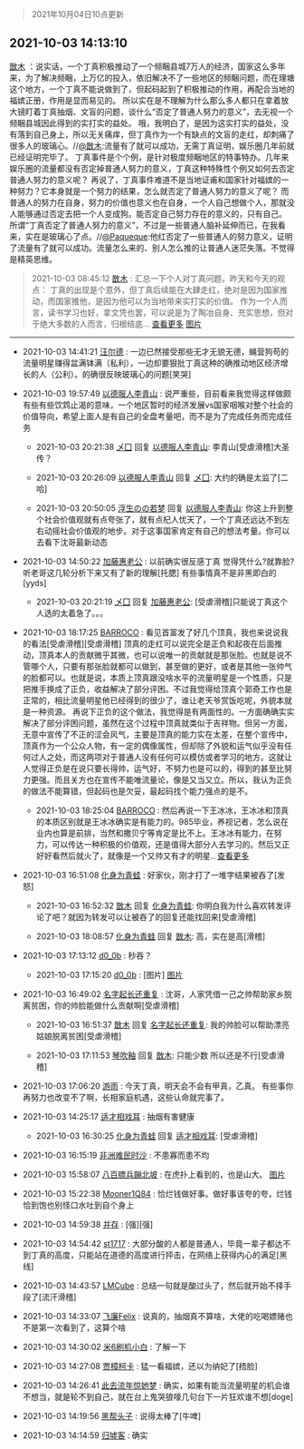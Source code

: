 > 2021年10月04日10点更新
<link rel="stylesheet" href="https://cdn.jsdelivr.net/gh/taotie6/sampleJSON@main/css/photo_show.css">
<meta name="referrer" content="no-referrer" />


 ## 2021-10-03 14:13:10 

 [㪚木](https://www.coolapk.com/feed/30432631?shareKey=MGU0MDA0ZmE5ZGMyNjE1OTYyZDA~) ：说实话，一个丁真积极推动了一个频睏县城7万人的经济，国家这么多年来，为了解决频睏，上万亿的投入，依旧解决不了一些地区的频睏问题，而在理塘这个地方，一个丁真不能说做到了，但起码起到了积极推动的作用，再配合当地的福嫔正册，作用是显而易见的。<!--break-->
所以实在是不理解为什么那么多人都只在拿着放大镜盯着丁真抽烟、文盲的问题，谈什么“否定了普通人努力的意义”，去无视一个频睏县城因此得到的实打实的益处。
哦，我明白了，是因为这实打实的益处，没有落到自己身上，所以无关痛痒，但丁真作为一个有缺点的文盲的走红，却刺痛了很多人的玻璃心。//<a class="feed-link-uname" href="/u/㪚木">@㪚木</a>:流量有了就可以成功，无需丁真证明，娱乐圈几年前就已经证明完毕了。
丁真事件是个个例，是针对极度频睏地区的特事特办。几年来娱乐圈的流量都没有否定掉普通人努力的意义，丁真这种特殊性个例又如何去否定普通人努力的意义呢？
再说了，丁真事件难道不是当地证甫和国家针对福嫔的一种努力？它本身就是一个努力的结果，怎么就否定了普通人努力的意义了呢？
而普通人的努力在自身，努力的价值也意义也在自身，一个人自己想做个人，那就没人能够通过否定去把一个人变成狗。能否定自己努力存在的意义的，只有自己。
所谓“丁真否定了普通人努力的意义”，不过是一些普通人脑补延伸而已，在我看来，实在是玻璃心了点。//<a class="feed-link-uname" href="/u/Paqueque">@Paqueque</a>:他红否定了一些普通人的努力意义，证明了流量有了就可以成功。流量怎么来的、别人怎么推的让普通人迷茫失落。不觉得是精英思维。 

<div class="album">
</div>

> 2021-10-03 08:45:12 
> [㪚木](https://www.coolapk.com/feed/30426046?shareKey=MWEyZjNmNTNmN2ZhNjE1OTYyZDA~) : 汇总一下个人对丁真问题，昨天和今天的观点：  丁真的出现是个意外，但丁真后续能在大肆走红，绝对是因为国家推动，而国家推他，是因为他可以为当地带来实打实的价值。  作为一个人而言，读书学习也好，拿文凭也罢，可以说是为了陶冶自身、充实思想，但对于绝大多数的人而言，归根结底... <a href="">查看更多</a> 
[图片](http://image.coolapk.com/feed/2021/1003/08/1081091_7f8077ce_1910_9779@1440x4247.jpeg)

 ------- 

- 2021-10-03 14:41:21 [汪尔德](uid=1595236) : 一边已然接受那些无才无貌无德，蝇营狗苟的流量明星赚得盆满钵满（私利），一边却要狠批丁真这种的确推动地区经济增长的人（公利）。的确很反映玻璃心的问题[笑哭] 

- 2021-10-03 19:57:49 [以德服人李青山](uid=1407172) : 说严重些，目前看来我觉得这样做颇有些有些饮鸩止渴的意味，一个地区暂时的经济发展vs国家咽喉对整个社会的价值导向，希望上面人是有自己的全盘考量吧，而不是为了完成任务而完成任务 

    - 2021-10-03 20:21:38 [乄囗](uid=759206) 回复 [以德服人李青山](uid=1407172): 李青山[受虐滑稽]大圣传？ 

    - 2021-10-03 20:26:09 [以德服人李青山](uid=1407172) 回复 [乄囗](uid=759206): 大约的确是太监了[二哈] 

    - 2021-10-03 20:50:05 [浮生のの若梦](uid=1701812) 回复 [以德服人李青山](uid=1407172): 你这上升到整个社会价值观就有点夸张了，就有点杞人忧天了，一个丁真还远达不到左右动摇社会价值观的地步。对于这事国家肯定有自己的想法考量。你可以去看下沈哥最新动态 

- 2021-10-03 14:50:22 [加藤惠老公](uid=1266680) : 以前确实很反感丁真
觉得凭什么?就靠脸?
听老哥这几轮分析下来又有了新的理解[托腮]
有些事情真不是非黑即白的[yyds] 

    - 2021-10-03 20:21:19 [乄囗](uid=759206) 回复 [加藤惠老公](uid=1266680): [受虐滑稽]只能说丁真这个人选的太着急了。。。 

- 2021-10-03 18:17:25 [BARROCO](uid=838399) : 看见首富发了好几个顶真，我也来说说我的看法[受虐滑稽][受虐滑稽]
顶真的走红可以说完全是正负和起夜在后面推动，顶真本人的贡献微乎其微，也可以说唯一的贡献就是那张脸。也就是说不管哪个人，只要有那张脸就都可以做到，甚至做的更好，或者是其他一张帅气的脸都可以。也就是说<!--break-->，本质上顶真跟没啥水平的流量明星是一个性质，只是把推手换成了正负，收益解决了部分评困。不过我觉得给顶真个郭奇工作也是正常的，相比流量明星他已经得到的很少了，谁让老天爷赏饭吃呢，外貌本就是一种资源。
再说下正负的这个做法，我觉得是有两面性的。一方面确确实实解决了部分评困问题，虽然在这个过程中顶真就类似于吉祥物。但另一方面，无意中宣传了不正的涩会风气，主要是顶真的能力实在太差，在整个宣传中，顶真作为一个公众人物，有一定的偶像属性，但却除了外貌和运气似乎没有任何过人之处，而这两项对于普通人没有任何可以模仿或者学习的地方。这就让人觉得正负是在说只要长得帅，运气好，不努力也是可以的，得到的甚至比努力更强。而且关方也在宣传不能唯流量论，像是又当又立。所以，我认为正负的做法不能算错，但起码也是欠妥，最起码找个能力强点的是不。 

    - 2021-10-03 18:25:04 [BARROCO](uid=838399) : 然后再说一下王冰冰，王冰冰和顶真的本质区别就是王冰冰确实是有能力的。985毕业，养视记者，怎么说在业内也算是前排，当然和撒贝宁等肯定是比不上。王冰冰有能力，在努力，可以传达一种积极的价值观，还是值得大部分人去学习的。然后又正好好看然后就火了，就像是一个又帅又有才的明星.. <a href="/feed/replyList?id=234901372">查看更多</a> 

- 2021-10-03 16:51:08 [化身为青蛙](uid=1209189) : 好家伙，刚才打了一堆字结果被吞了[发怒] 

    - 2021-10-03 16:52:32 [㪚木](uid=1081091) 回复 [化身为青蛙](uid=1209189): 你明白我为什么喜欢转发评论了吧？就因为转发可以让被吞了的回复还能找回来[受虐滑稽] 

    - 2021-10-03 18:08:57 [化身为青蛙](uid=1209189) 回复 [㪚木](uid=1081091): 高，实在是高[滑稽] 

- 2021-10-03 17:13:12 [d0_0b](uid=466123) : 秒吞？ 

    - 2021-10-03 17:15:20 [d0_0b](uid=466123) : [图片] [图片](http://image.coolapk.com/feed/2021/1003/17/466123_fd44d2fe_2519_2765@1410x1324.png)

- 2021-10-03 16:49:02 [名字起长还重复](uid=485854) : 沈哥，人家凭借一己之帅帮助家乡脱离贫困，你的帅脸能做什么贡献啊[受虐滑稽] 

    - 2021-10-03 16:51:37 [㪚木](uid=1081091) 回复 [名字起长还重复](uid=485854): 我的帅脸可以帮助漂亮姑娘脱离贫困[受虐滑稽] 

    - 2021-10-03 17:11:53 [琴吹釉](uid=1538914) 回复 [㪚木](uid=1081091): 只能少数 所以还是不行[受虐滑稽] 

- 2021-10-03 17:06:20 [游雨](uid=1941751) : 今天丁真，明天会不会有甲真，乙真。
有些事你再努力也改变不了啊，长相家庭机遇，这些认命就完事了。 

- 2021-10-03 14:25:17 [适才相戏耳](uid=2363272) : 抽烟有害健康 

    - 2021-10-03 16:30:25 [化身为青蛙](uid=1209189) 回复 [适才相戏耳](uid=2363272): [受虐滑稽] 

- 2021-10-03 16:15:19 [非洲难民时沙](uid=2732995) : 不患寡而患不均 

- 2021-10-03 15:58:07 [八百膘兵蹦北坡](uid=1105274) : 在虎扑上看到的，也是山大。 [图片](http://image.coolapk.com/feed/2021/1003/15/1105274_b895b9fb_7886_1358@1125x1049.jpeg)

- 2021-10-03 15:22:38 [Mooner1Q84](uid=1358209) : 恰烂钱做好事。做好事该夸的夸，烂钱恰到饱也别怪口水吐到自个身上 

- 2021-10-03 14:59:38 [并存](uid=1248138) : [强][强] 

- 2021-10-03 14:54:42 [st1717](uid=1303467) : 大部分酸的人都是普通人，毕竟一辈子都达不到丁真的高度，只能站在道德的高度进行抨击，在网络上获得内心的满足[黑线] 

- 2021-10-03 14:43:57 [LMCube](uid=3448470) : 总结一句就是酸过头了，然后就开始不择手段了[流汗滑稽] 

- 2021-10-03 14:33:07 [飞廉Felix](uid=900024) : 说真的，抽烟真不算啥，大佬的吃喝嫖赌也不是第一次看到了，这算个啥 

- 2021-10-03 14:30:02 [米6刷机小白](uid=8060337) : 了解一下 

- 2021-10-03 14:27:08 [贾樟柯卡](uid=4286768) : 猛一看福嫔，还以为纳妃了[捂脸] 

- 2021-10-03 14:26:41 [此去流年惊她梦](uid=3006083) : 确实，如果有能当流量明星的机会谁不想当，就是轮𣎴到自己，就在台上鬼哭狼嚎几句台下一片狂欢谁不想[doge] 

- 2021-10-03 14:19:56 [黑帮头子](uid=2838832) : 说得太棒了[牛啤] 

- 2021-10-03 14:14:59 [归墟客](uid=3287587) : 确实 

